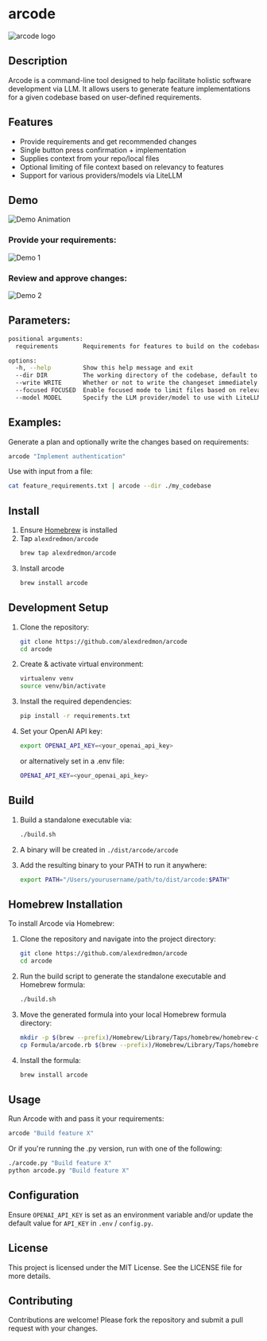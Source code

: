 # arcode
![arcode logo](logo.png)

## Description

Arcode is a command-line tool designed to help facilitate holistic software development via LLM. It allows users to generate feature implementations for a given codebase based on user-defined requirements.

## Features

- Provide requirements and get recommended changes
- Single button press confirmation + implementation
- Supplies context from your repo/local files
- Optional limiting of file context based on relevancy to features
- Support for various providers/models via LiteLLM

## Demo
![Demo Animation](media/demo.gif)

### Provide your requirements:
![Demo 1](media/demo1.jpg)

### Review and approve changes:
![Demo 2](media/demo2.jpg)

## Parameters:
```bash
positional arguments:
  requirements       Requirements for features to build on the codebase.

options:
  -h, --help         Show this help message and exit
  --dir DIR          The working directory of the codebase, default to current directory.
  --write WRITE      Whether or not to write the changeset immediately. If piping input to arcode, this defaults to true.
  --focused FOCUSED  Enable focused mode to limit files based on relevancy using embeddings - accepts an integer containing number of files to limit context to.
  --model MODEL      Specify the LLM provider/model to use with LiteLLM, default to openai/gpt-4o.
```

## Examples:
Generate a plan and optionally write the changes based on requirements:
```bash
arcode "Implement authentication"
```

Use with input from a file:
```bash
cat feature_requirements.txt | arcode --dir ./my_codebase
```

## Install

1. Ensure [Homebrew](https://brew.sh/) is installed
2. Tap `alexdredmon/arcode`
    ```bash
    brew tap alexdredmon/arcode
    ```
3. Install arcode
    ```bash
    brew install arcode
    ```

## Development Setup

1. Clone the repository:
    ```bash
    git clone https://github.com/alexdredmon/arcode
    cd arcode
    ```
2. Create & activate virtual environment:
    ```bash
    virtualenv venv
    source venv/bin/activate
    ```

3. Install the required dependencies:
    ```bash
    pip install -r requirements.txt
    ```

4. Set your OpenAI API key:
    ```bash
    export OPENAI_API_KEY=<your_openai_api_key>
    ```
    or alternatively set in a .env file:
    ```bash
    OPENAI_API_KEY=<your_openai_api_key>
    ```

## Build

1. Build a standalone executable via:

    ```bash
    ./build.sh
    ```

2. A binary will be created in `./dist/arcode/arcode`
3. Add the resulting binary to your PATH to run it anywhere:
    ```bash
    export PATH="/Users/yourusername/path/to/dist/arcode:$PATH"
    ```

## Homebrew Installation

To install Arcode via Homebrew:

1. Clone the repository and navigate into the project directory:
    ```bash
    git clone https://github.com/alexdredmon/arcode
    cd arcode
    ```

2. Run the build script to generate the standalone executable and Homebrew formula:
    ```bash
    ./build.sh
    ```

3. Move the generated formula into your local Homebrew formula directory:
    ```bash
    mkdir -p $(brew --prefix)/Homebrew/Library/Taps/homebrew/homebrew-core/Formula/
    cp Formula/arcode.rb $(brew --prefix)/Homebrew/Library/Taps/homebrew/homebrew-core/Formula/
    ```

4. Install the formula:
    ```bash
    brew install arcode
    ```

## Usage

Run Arcode with and pass it your requirements:
```bash
arcode "Build feature X"
```
Or if you're running the .py version, run with one of the following:
```bash
./arcode.py "Build feature X"
python arcode.py "Build feature X"
```

## Configuration
Ensure `OPENAI_API_KEY` is set as an environment variable and/or update the default value for `API_KEY` in `.env` / `config.py`.

## License
This project is licensed under the MIT License. See the LICENSE file for more details.

## Contributing
Contributions are welcome! Please fork the repository and submit a pull request with your changes.